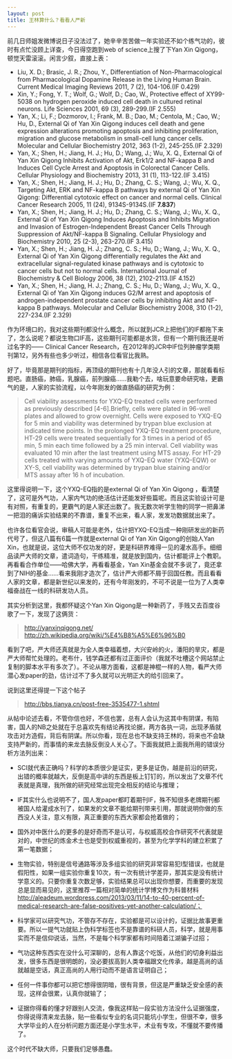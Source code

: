 ```yaml
---
layout: post
title: 王林算什么？看看人严新
---
```


前几日师姐发微博说日子没法过了，她辛辛苦苦做一年实验还不如个练气功的，彼时有点忙没顾上详查，今日得空跑到web of science上搜了下Yan Xin Qigong，顿觉天雷滚滚。闲言少叙，直接上表：

-  Liu, X. D.; Brasic, J. R.; Zhou, Y., Differentiation of Non-Pharmacological from Pharmacological Dopamine Release in the Living Human Brain. Current Medical Imaging Reviews 2011, 7 (2), 104-106.(IF 0.429)
-   Xin, Y.; Fong, Y. T.; Wolf, G.; Wolf, D.; Cao, W., Protective effect of XY99-5038 on hydrogen peroxide induced cell death in cultured retinal neurons. Life Sciences 2001, 69 (3), 289-299.(IF 2.555)
-  Yan, X.; Li, F.; Dozmorov, I.; Frank, M. B.; Dao, M.; Centola, M.; Cao, W.; Hu, D., External Qi of Yan Xin Qigong induces cell death and gene expression alterations promoting apoptosis and inhibiting proliferation, migration and glucose metabolism in small-cell lung cancer cells. Molecular and Cellular Biochemistry 2012, 363 (1-2), 245-255.(IF 2.329)
-  Yan, X.; Shen, H.; Jiang, H. J.; Hu, D.; Wang, J.; Wu, X. Q., External Qi of Yan Xin Qigong Inhibits Activation of Akt, Erk1/2 and NF-kappa B and Induces Cell Cycle Arrest and Apoptosis in Colorectal Cancer Cells. Cellular Physiology and Biochemistry 2013, 31 (1), 113-122.(IF 3.415)
-	 Yan, X.; Shen, H.; Jiang, H. J.; Hu, D.; Zhang, C. S.; Wang, J.; Wu, X. Q., Targeting Akt, ERK and NF-kappa B pathways by external Qi of Yan Xin Qigong: Differential cytotoxic effect on cancer and normal cells. Clinical Cancer Research 2005, 11 (24), 9134S-9134S.(IF **7.837**)
-  Yan, X.; Shen, H.; Jiang, H. J.; Hu, D.; Zhang, C. S.; Wang, J.; Wu, X. Q., External Qi of Yan Xin Qigong Induces Apoptosis and Inhibits Migration and Invasion of Estrogen-Independent Breast Cancer Cells Through Suppression of Akt/NF-kappa B Signaling. Cellular Physiology and Biochemistry 2010, 25 (2-3), 263-270.(IF 3.415)
-  Yan, X.; Shen, H.; Jiang, H. J.; Zhang, C. S.; Hu, D.; Wang, J.; Wu, X. Q., External Qi of Yan Xin Qigong differentially regulates the Akt and extracellular signal-regulated kinase pathways and is cytotoxic to cancer cells but not to normal cells. International Journal of Biochemistry & Cell Biology 2006, 38 (12), 2102-2113.(IF 4.152)
-  Yan, X.; Shen, H.; Jiang, H. J.; Zhang, C. S.; Hu, D.; Wang, J.; Wu, X. Q., External Qi of Yan Xin Qigong induces G2/M arrest and apoptosis of androgen-independent prostate cancer cells by inhibiting Akt and NF-kappa B pathways. Molecular and Cellular Biochemistry 2008, 310 (1-2), 227-234.(IF 2.329)

作为环境口的，我对这些期刊都没什么概念，所以就到JCR上把他们的IF都拖下来了，怎么说呢？都说生物口IF高，这些期刊可能都是水货，但有一个期刊我还是听过名字的—— Clinical Cancer Research，在2012年的JCR中IF位列肿瘤学类期刊第12，另外有些也多少听过，相信各位看官比我熟。

好了，毕竟那是期刊的指标，再顶级的期刊也有十几年没人引的文章，那就看看标题吧。直肠癌，肺癌，乳腺癌，前列腺癌……我勒个去，啥玩意要命研究啥，更霸气的是，人家的实验流程，以今年刚发的做直肠癌的研究为例：

> Cell viability assessments for YXQ-EQ treated cells were performed as previously described [4-6].Briefly, cells were plated in 96-well plates and allowed to grow overnight. Cells were exposed to YXQ-EQ for 5 min and viability was determined by trypan blue exclusion at indicated time points. In the prolonged YXQ-EQ treatment procedure, HT-29 cells were treated sequentially for 3 times in a period of 65 min, 5 min each time followed by a 25 min interval. Cell viability was evaluated 10 min after the last treatment using MTS assay. For HT-29 cells treated with varying amounts of YXQ-EQ water (YXQ-EQW) or XY-S, cell viability was determined by trypan blue staining and/or MTS assay after 16 h of incubation.

这里得说明一下，这个YXQ-EQ指的是external Qi of Yan Xin Qigong ，看清楚了，这可是外气功，人家内气功的绝活估计还能发好些篇呢。而且这实验设计可是有对照，有重复的，更霸气的是人家还出数了。我无数次听学生物的同学一把鼻涕一把泪的痛诉实验结果的不靠谱，重复不出来，看人家，发发功数据就出来了。

也许各位看官会说，审稿人可能是老外，估计把YXQ-EQ当成一种刚研发出的新药代号了，但这八篇有6篇一作就是external Qi of Yan Xin Qigong的创始人Yan Xin，也就是说，这位大师不仅功发的好，更是科研界难得一见的灌水高手。细细品读严大师的文章，遣词造句，干练精准，就是放到国内，估计都能评上个教职。再看看合作单位——哈佛大学，再看看基金，Yan Xin基金会就不多说了，竟还拿到了NIH的基金……看来我刚才造次了，估计严大师都不屑于回国任教。而且看看人家的文章，都是新世纪以来发的，还有今年刚发的，不可不说是一位为了人类幸福奋战在一线的科研发功人员。

其实分析到这里，我都怀疑这个Yan Xin Qigong是一种新药了，手贱又去百度谷歌了一下，发现了这俩货：

> http://yanxinqigong.net/
> http://zh.wikipedia.org/wiki/%E4%B8%A5%E6%96%B0

看到了吧，严大师还真就是为全人类幸福着想，大兴安岭的火，潘阳的旱灾，都是严大师帮忙处理的。老布什，钱学森还都有过正面评价（我就不吐槽这个网站禁止复制的脚本水平有多次了）。不论从哪方面看，这都是神棍一样的人物，看严大师潜心发paper的劲，估计过不了多久就可以光明正大的给引回来了。

说到这里还得提一下这个帖子

> http://bbs.tianya.cn/post-free-3535477-1.shtml

从帖中论述去看，不管你信也好，不信也罢，总有人会认为这其中有阴谋，有陷害，国人的NB之处就在于总喜欢先有结论再找论据，两方各执一词，出现矛盾就攻击对方造假，背后有阴谋。所以你看，现在总也不缺支持王林的，将来也不会缺支持严新的，而事情的来龙去脉反倒没人关心了。下面我就把上面我所用的错误分析方法列出来：

- SCI就代表正确吗？科学的本质很少是证实，更多是证伪，越是前沿的研究，出错的概率就越大，反倒是高中讲的东西是板上钉钉的，所以发出了文章不代表就是真理，我所做的研究经常出现完全相反的结论与推理；

- IF其实什么也说明不了，国人发paper都盯着期刊IF，殊不知很多老牌期刊都被国人给灌成水刊了，如果发的文章不能给期刊带来引用，那就说明你做的东西没人关注，意义有限，真正重要的东西大家都会抢着做的；

- 国外对中医什么的更多的是好奇而不是认可，与权威高校合作研究不代表就是对的，中世纪的炼金术士也是受到权威重视的，甚至为化学学科的建立积累了第一笔数据；

- 生物实验，特别是信号通路等涉及多组实验的研究非常容易犯I型错误，也就是假阳性，如果一组实验你重复10次，有一次有统计学差异，那其实是没有统计学意义的。只要你重复次数足够，实验结果总可以出现你想要，而重要的发现总是显而易见的，这里推荐一篇相对简单的统计学博文作为科普材料 http://aleadeum.wordpress.com/2013/03/11/14-to-40-percent-of-medical-research-are-false-positives-yet-another-calculation/；

- 科学家可以研究气功，不管存不存在，实验都是可以设计的，证据比故事更重要。所以一提气功就贴上伪科学标签也不是靠谱的科研人员，科学，就是用事实而不是信仰说话，当然，不是每个科学家都有时间陪着江湖骗子过招；

- 气功这种东西实在没什么可深聊的，总有人靠这个吃饭，从他们的切身利益出发，很多东西是很明朗的，没必要拔高到人类幸福跟文化传承，越是高尚的话就越是空话，真正高尚的人用行动而不是语言证明自己；

- 任何一件事你都可以把它想得很阴暗，很有背景，但这是严重缺乏安全感的表现，这样会很累，认真你就输了；

- 证据你得看的懂才好跟别人交流，像我这样贴一段实验方法没什么证据强度，你得说得清来龙去脉，贴一些看似专业的名词只能坑小学生，但很不幸，很多大学毕业的人在分析问题方面还是小学生水平，术业有专攻，不懂就不要传播了。

这个时代不缺大师，只要我们足够愚蠢。
